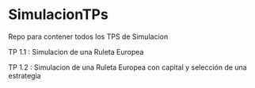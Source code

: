 # SimulacionTPs

Repo para contener todos los TPS de Simulacion

TP 1.1 : Simulacion de una Ruleta Europea

TP 1.2 : Simulacion de una Ruleta Europea con capital y selección de una estrategia
